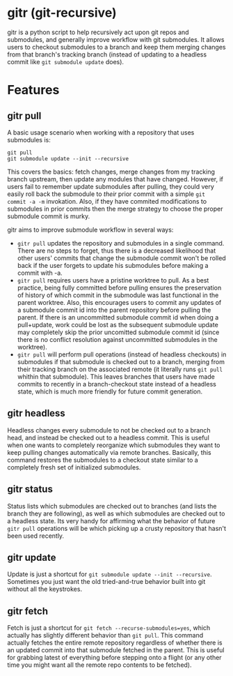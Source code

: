 gitr (git-recursive)
====================

gitr is a python script to help recursively act upon git repos and submodules, and generally improve workflow with git submodules.  It allows users to checkout submodules to a branch and keep them merging changes from that branch's tracking branch (instead of updating to a headless commit like `git submodule update` does).

Features
========

gitr pull
---------

A basic usage scenario when working with a repository that uses submodules is:

```
git pull
git submodule update --init --recursive
```

This covers the basics: fetch changes, merge changes from my tracking branch upstream, then update any modules that have changed.  However, if users fail to remember update submodules after pulling, they could very easily roll back the submodule to *their* prior commit with a simple `git commit -a -m` invokation.  Also, if they have commited modifications to submodules in prior commits then the merge strategy to choose the proper submodule commit is murky.

gitr aims to improve submodule workflow in several ways:
* `gitr pull` updates the repository and submodules in a single command.  There are no steps to forget, thus there is a decreased likelihood that other users' commits that change the submodule commit won't be rolled back if the user forgets to update his submodules before making a commit with -a.
* `gitr pull` requires users have a pristine worktree to pull.  As a best practice, being fully committed before pulling ensures the preservation of history of which commit in the submodule was last functional in the parent worktree.  Also, this encourages users to commit any updates of a submodule commit id into the parent repository before pulling the parent.  If there is an uncommitted submodule commit id when doing a pull+update, work could be lost as the subsequent submodule update may completely skip the prior uncomitted submodule commit id (since there is no conflict resolution against uncommitted submodules in the worktree).
* `gitr pull` will perform pull operations (instead of headless checkouts) in submodules if that submodule is checked out to a branch, merging from their tracking branch on the associated remote (it literally runs `git pull` whithin that submodule).  This leaves branches that users have made commits to recently in a branch-checkout state instead of a headless state, which is much more friendly for future commit generation.

gitr headless
-------------

Headless changes every submodule to not be checked out to a branch head, and instead be checked out to a headless commit.  This is useful when one wants to completely reorganize which submodules they want to keep pulling changes automatically via remote branches.  Basically, this command restores the submodules to a checkout state similar to a completely fresh set of initialized submodules.

gitr status
-----------

Status lists which submodules are checked out to branches (and lists the branch they are following), as well as which submodules are checked out to a headless state.  Its very handy for affirming what the behavior of future `gitr pull` operations will be which picking up a crusty repository that hasn't been used recently.

gitr update
-----------

Update is just a shortcut for `git submodule update --init --recursive`.  Sometimes you just want the old tried-and-true behavior built into git without all the keystrokes.

gitr fetch
----------

Fetch is just a shortcut for `git fetch --recurse-submodules=yes`, which actually has slightly different behavior than `git pull`.  This command actually fetches the entire remote repository regardless of whether there is an updated commit into that submodule fetched in the parent.  This is useful for grabbing latest of everything before stepping onto a flight (or any other time you might want all the remote repo contents to be fetched).